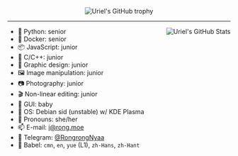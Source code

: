 <!--
**Uriel-V/uriel-v** is a ✨ _special_ ✨ repository because its `README.md` (this file) appears on your GitHub profile.

Here are some ideas to get you started:

- 🔭 I’m currently working on ...
- 🌱 I’m currently learning ...
- 👯 I’m looking to collaborate on ...
- 🤔 I’m looking for help with ...
- 💬 Ask me about ...
- 📫 How to reach me: ...
- 😄 Pronouns: ...
- ⚡ Fun fact: ...
-->

<div align="center">
  <img src="https://github-profile-trophy.vercel.app/?username=uriel-v&column=-1" alt="Uriel's GitHub trophy">
</div>

<hr>

[//]: https://github-readme-stats.vercel.app/api?username=uriel-v&count_private=true&show_icons=true&theme=buefy&custom_title=🧶%20Rongrong%20is%20vibrating

<img align="right" src="https://github-readme-stats-rongronggg9.vercel.app/api?username=uriel-v&include_all_commits=true&count_private=true&show_icons=true&theme=buefy&custom_title=🧶%20Uriel%20is%20vibrating" alt="Uriel's GitHub Stats">

- 🐍 Python: senior
- 🦈 Docker: senior
- 📦 JavaScript: junior
- 👀 C/C++: junior
- 🎨 Graphic design: junior
- 🖼️ Image manipulation: junior
- 📷 Photography: junior
- 🎬 Non-linear editing: junior
- 📱 GUI: baby
- 🍥 OS: Debian sid (unstable) w/ KDE Plasma
- 💭 Pronouns: she/her
- 📫 E-mail: [i@rong.moe](mailto:i@rong.moe)
- 💬 Telegram: [@RongrongNyaa](https://t.me/RongrongNyaa)
- 📣 Babel: `cmn`, `en`, `yue` (L1), `zh-Hans`, `zh-Hant`
